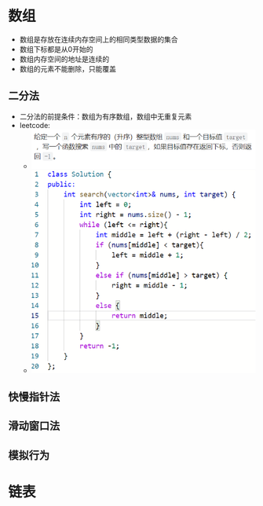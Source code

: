 # 数组

- 数组是存放在连续内存空间上的相同类型数据的集合
- 数组下标都是从0开始的
- 数组内存空间的地址是连续的
- 数组的元素不能删除，只能覆盖

## 二分法

- 二分法的前提条件：数组为有序数组，数组中无重复元素
- leetcode:
  - ![image-20221125202249651](image-20221125202249651.png)
  - ![image-20221125202333148](image-20221125202333148.png)

## 快慢指针法

## 滑动窗口法

## 模拟行为



# 链表

